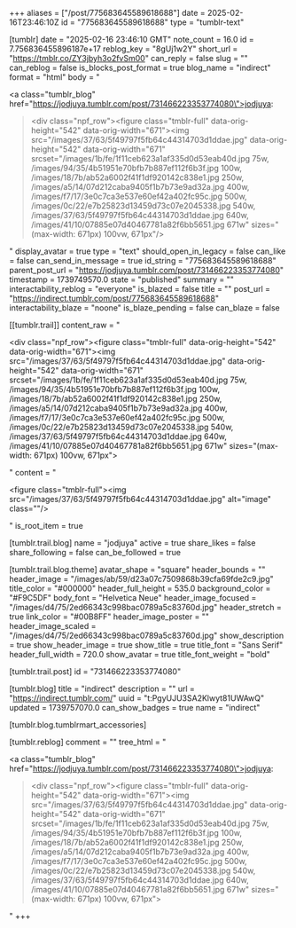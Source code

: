 +++
aliases = ["/post/775683645589618688"]
date = 2025-02-16T23:46:10Z
id = "775683645589618688"
type = "tumblr-text"

[tumblr]
date = "2025-02-16 23:46:10 GMT"
note_count = 16.0
id = 7.756836455896187e+17
reblog_key = "8gUj1w2Y"
short_url = "https://tmblr.co/ZY3jbyh3o2fvSm00"
can_reply = false
slug = ""
can_reblog = false
is_blocks_post_format = true
blog_name = "indirect"
format = "html"
body = "<p><a class=\"tumblr_blog\" href=\"https://jodjuya.tumblr.com/post/731466223353774080\">jodjuya</a>:</p><blockquote><div class=\"npf_row\"><figure class=\"tmblr-full\" data-orig-height=\"542\" data-orig-width=\"671\"><img src=\"/images/37/63/5f49797f5fb64c44314703d1ddae.jpg\" data-orig-height=\"542\" data-orig-width=\"671\" srcset=\"/images/1b/fe/1f11ceb623a1af335d0d53eab40d.jpg 75w, /images/94/35/4b51951e70bfb7b887ef112f6b3f.jpg 100w, /images/18/7b/ab52a6002f41f1df920142c838e1.jpg 250w, /images/a5/14/07d212caba9405f1b7b73e9ad32a.jpg 400w, /images/f7/17/3e0c7ca3e537e60ef42a402fc95c.jpg 500w, /images/0c/22/e7b25823d13459d73c07e2045338.jpg 540w, /images/37/63/5f49797f5fb64c44314703d1ddae.jpg 640w, /images/41/10/07885e07d40467781a82f6bb5651.jpg 671w\" sizes=\"(max-width: 671px) 100vw, 671px\"/></figure></div></blockquote>"
display_avatar = true
type = "text"
should_open_in_legacy = false
can_like = false
can_send_in_message = true
id_string = "775683645589618688"
parent_post_url = "https://jodjuya.tumblr.com/post/731466223353774080"
timestamp = 1739749570.0
state = "published"
summary = ""
interactability_reblog = "everyone"
is_blazed = false
title = ""
post_url = "https://indirect.tumblr.com/post/775683645589618688"
interactability_blaze = "noone"
is_blaze_pending = false
can_blaze = false

[[tumblr.trail]]
content_raw = "<p><div class=\"npf_row\"><figure class=\"tmblr-full\" data-orig-height=\"542\" data-orig-width=\"671\"><img src=\"/images/37/63/5f49797f5fb64c44314703d1ddae.jpg\" data-orig-height=\"542\" data-orig-width=\"671\" srcset=\"/images/1b/fe/1f11ceb623a1af335d0d53eab40d.jpg 75w, /images/94/35/4b51951e70bfb7b887ef112f6b3f.jpg 100w, /images/18/7b/ab52a6002f41f1df920142c838e1.jpg 250w, /images/a5/14/07d212caba9405f1b7b73e9ad32a.jpg 400w, /images/f7/17/3e0c7ca3e537e60ef42a402fc95c.jpg 500w, /images/0c/22/e7b25823d13459d73c07e2045338.jpg 540w, /images/37/63/5f49797f5fb64c44314703d1ddae.jpg 640w, /images/41/10/07885e07d40467781a82f6bb5651.jpg 671w\" sizes=\"(max-width: 671px) 100vw, 671px\"></figure></div></p>"
content = "<p><figure class=\"tmblr-full\"><img src=\"/images/37/63/5f49797f5fb64c44314703d1ddae.jpg\" alt=\"image\" class=\"\"/></figure></p>"
is_root_item = true

[tumblr.trail.blog]
name = "jodjuya"
active = true
share_likes = false
share_following = false
can_be_followed = true

[tumblr.trail.blog.theme]
avatar_shape = "square"
header_bounds = ""
header_image = "/images/ab/59/d23a07c7509868b39cfa69fde2c9.jpg"
title_color = "#000000"
header_full_height = 535.0
background_color = "#F9C5DF"
body_font = "Helvetica Neue"
header_image_focused = "/images/d4/75/2ed66343c998bac0789a5c83760d.jpg"
header_stretch = true
link_color = "#00B8FF"
header_image_poster = ""
header_image_scaled = "/images/d4/75/2ed66343c998bac0789a5c83760d.jpg"
show_description = true
show_header_image = true
show_title = true
title_font = "Sans Serif"
header_full_width = 720.0
show_avatar = true
title_font_weight = "bold"

[tumblr.trail.post]
id = "731466223353774080"

[tumblr.blog]
title = "indirect"
description = ""
url = "https://indirect.tumblr.com/"
uuid = "t:PgyUJU3SA2Klwyt81UWAwQ"
updated = 1739757070.0
can_show_badges = true
name = "indirect"

[tumblr.blog.tumblrmart_accessories]

[tumblr.reblog]
comment = ""
tree_html = "<p><a class=\"tumblr_blog\" href=\"https://jodjuya.tumblr.com/post/731466223353774080\">jodjuya</a>:</p><blockquote><div class=\"npf_row\"><figure class=\"tmblr-full\" data-orig-height=\"542\" data-orig-width=\"671\"><img src=\"/images/37/63/5f49797f5fb64c44314703d1ddae.jpg\" data-orig-height=\"542\" data-orig-width=\"671\" srcset=\"/images/1b/fe/1f11ceb623a1af335d0d53eab40d.jpg 75w, /images/94/35/4b51951e70bfb7b887ef112f6b3f.jpg 100w, /images/18/7b/ab52a6002f41f1df920142c838e1.jpg 250w, /images/a5/14/07d212caba9405f1b7b73e9ad32a.jpg 400w, /images/f7/17/3e0c7ca3e537e60ef42a402fc95c.jpg 500w, /images/0c/22/e7b25823d13459d73c07e2045338.jpg 540w, /images/37/63/5f49797f5fb64c44314703d1ddae.jpg 640w, /images/41/10/07885e07d40467781a82f6bb5651.jpg 671w\" sizes=\"(max-width: 671px) 100vw, 671px\"></figure></div></blockquote>"
+++

